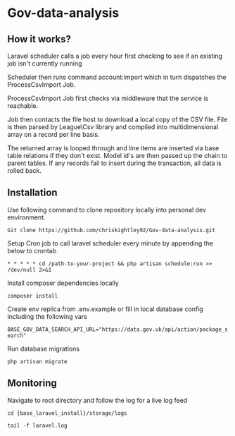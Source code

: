 # Gov-data-analysis

## How it works?
Laravel scheduler calls a job every hour first checking to see if an existing job isn't currently running

Scheduler then runs command account:import which in turn dispatches the ProcessCsvImport Job.

ProcessCsvImport Job first checks via middleware that the service is reachable.

Job then contacts the file host to download a local copy of the CSV file. File is then parsed by 
League\Csv library and compiled into multidimensional array on a record per line basis.

The returned array is looped through and line items are inserted via base table relations if they
don't exist. Model id's are then passed up the chain to parent tables. If any records fail to insert during the
transaction, all data is rolled back. 

## Installation

Use following command to clone repository locally into personal dev environment.

`Git clone https://github.com/chriskightley92/Gov-data-analysis.git` 


Setup Cron job to call laravel scheduler every minute by appending the below to crontab

`* * * * * cd /path-to-your-project && php artisan schedule:run >> /dev/null 2>&1`

Install composer dependencies locally

`composer install`

Create env replica from .env.example or fill in local database config including the following vars

`BASE_GOV_DATA_SEARCH_API_URL="https://data.gov.uk/api/action/package_search"`

Run database migrations

`php artisan migrate`

## Monitoring

Navigate to root directory and follow the log for a live log feed

`cd {base_laravel_install}/storage/logs`

`tail -f laravel.log`



